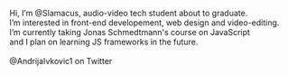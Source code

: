 Hi, I’m @Slamacus, audio-video tech student about to graduate. <br>
I’m interested in front-end developement, web design and video-editing. <br>
I’m currently taking Jonas Schmedtmann's course on JavaScript <br> and I plan on learning JS frameworks in the future. <br> <br>
@AndrijaIvkovic1 on Twitter

<!---
Slamacus/Slamacus is a ✨ special ✨ repository because its `README.md` (this file) appears on your GitHub profile.
You can click the Preview link to take a look at your changes.
--->
